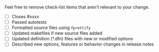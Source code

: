 Feel free to remove check-list items that aren't relevant to your change.

- [ ] Closes #xxxx
- [ ] Passed autotests
- [ ] Formatted source files using `fprettify`
- [ ] Updated makefiles if new source files added
- [ ] Updated definition (*.dfn) files with new or modified options
- [ ] Described new options, features or behavior changes in release notes